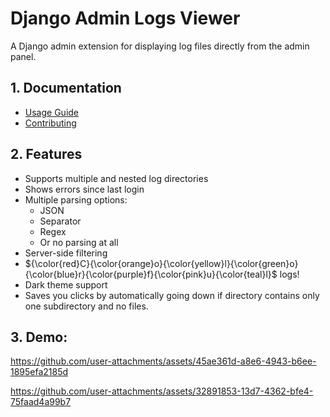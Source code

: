 # Django Admin Logs Viewer

A Django admin extension for displaying log files directly from the admin panel.  

## 1. Documentation
- [Usage Guide](https://aleksanderwojsz.github.io/django-admin-logs-viewer/docs/category/usage)  
- [Contributing](https://aleksanderwojsz.github.io/django-admin-logs-viewer/docs/category/contributions)

## 2. Features
- Supports multiple and nested log directories
- Shows errors since last login
- Multiple parsing options:
  - JSON
  - Separator
  - Regex
  - Or no parsing at all
- Server-side filtering
- ${\color{red}C}{\color{orange}o}{\color{yellow}l}{\color{green}o}{\color{blue}r}{\color{purple}f}{\color{pink}u}{\color{teal}l}$ logs!
- Dark theme support
- Saves you clicks by automatically going down if directory contains only one subdirectory and no files.

## 3. Demo:

https://github.com/user-attachments/assets/45ae361d-a8e6-4943-b6ee-1895efa2185d

https://github.com/user-attachments/assets/32891853-13d7-4362-bfe4-75faad4a99b7
